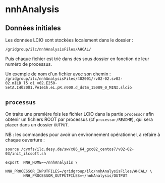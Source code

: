 # nnhAnalysis

## Données initiales
Les données LCIO sont stockées localement dans le dossier :
```
/gridgroup/ilc/nnhAnalysisFiles/AHCAL/
```
Puis chaque fichier est trié dans des sous dossier en fonction de leur numéro de processus.

Un exemple de nom d'un fichier avec son chemin :
``` /gridgroup/ilc/nnhAnalysisFiles/402001/rv02-02.sv02-02.mILD_l5_o1_v02.E250-SetA.I402001.Pe1e1h.eL.pR.n000.d_dstm_15089_0_MINI.slcio ```

## `processus`
On traite une première fois les fichier LCIO dans la partie `processor` afin obtenir un fichiers ROOT par processus (cf `processor/README`), qui sera placer dans un dossier `OUTPUT`.

NB : les commandes pour avoir un environnement opérationnel, à refaire à chaque ouverture :
```
source /cvmfs/ilc.desy.de/sw/x86_64_gcc82_centos7/v02-02-03/init_ilcsoft.sh
```
```
export  NNH_HOME=~/nnhAnalysis \
        NNH_PROCESSOR_INPUTFILES=/gridgroup/ilc/nnhAnalysisFiles/AHCAL/ \
        NNH_PROCESSOR_OUTPUTFILES=~/nnhAnalysis/OUTPUT
```
